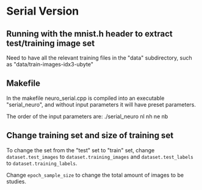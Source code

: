 # Serial Version

## Running with the mnist.h header to extract test/training image set
Need to have all the relevant training files in the "data" subdirectory, such as "data/train-images-idx3-ubyte"

## Makefile
In the makefile neuro_serial.cpp is compiled into an executable "serial_neuro", and without input parameters it will have preset parameters.

The order of the input parameters are: ./serial_neuro nl nh ne nb

## Change training set and size of training set
To change the set from the "test" set to "train" set, change ```dataset.test_images``` to ```dataset.training_images``` and ```dataset.test_labels``` to ```dataset.training_labels```.

Change ```epoch_sample_size``` to change the total amount of images to be studies.
